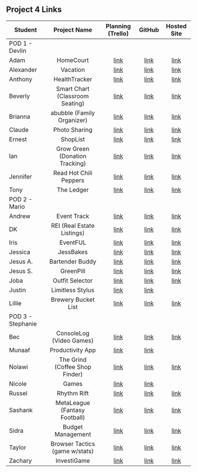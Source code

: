 ## Project 4 Links 

| Student | Project Name | Planning (Trello) | GitHub | Hosted Site |
|---|:---:|:---:|:---:|:---:|
| POD 1 - Devlin |  |  |  |  |
| Adam | HomeCourt | [link](https://trello.com/b/NkmO1Z0Q/homecourt) | [link](https://github.com/adamascencio/HomeCourt) | [link](https://home-court-cap.herokuapp.com/) |
| Alexander | Vacation | [link](https://trello.com/b/SM6tCjC2/vaction-social-app) | [link](https://github.com/ahaines10/vacation-tracker) | [link](https://vacation-tracker14.herokuapp.com/) |
| Anthony | HealthTracker | [link](https://trello.com/b/B7g9bGUa/healthtracker) | [link](https://github.com/abpandanguyen/health-tracker) | [link](https://health-tracker-spa.herokuapp.com/) |
| Beverly | Smart Chart (Classroom Seating) | [link](https://trello.com/b/XCn4DlOC/p4) | [link](https://github.com/bevcook126/smart-chart) | [link](https://smart-chart-seating.herokuapp.com/) |
| Brianna | abubble (Family Organizer) | [link](https://trello.com/b/8udoXGyU/p4-abubble) | [link](https://github.com/heyjudesmom/abubble) | [link](https://abubble-organizer.herokuapp.com/) |
| Claude | Photo Sharing | [link](https://trello.com/b/minM91Ck/project-4) | [link](https://github.com/claudecabalquinto/photography-project-4) | [link](https://sei-photographysocial-cc.herokuapp.com/) |
| Ernest | ShopList | [link](https://trello.com/b/UXO7d20V/p4) | [link](https://github.com/loex345/shoplist) | [link](https://shoplist-621.herokuapp.com/) |
| Ian | Grow Green (Donation Tracking) | [link](https://trello.com/b/7kn991cX/project-4) | [link](https://github.com/ianchan3/Grow-Green) | [link](https://grow-green-p4.herokuapp.com/donations) |
| Jennifer | Read Hot Chili Peppers | [link](https://trello.com/b/WIijFORo/p4-read-hot-chili-peppers) | [link](https://github.com/jenstiza/Read-Hot-Chili-Peppers) | [link](https://read-hot-chili-peppers.herokuapp.com/) |
| Tony | The Ledger | [link](https://trello.com/b/4qVjToFn/p4-the-ledger) | [link](https://github.com/anthonybrockett/the-ledger) | [link](https://the-ledger-6-21-2022.herokuapp.com/) |
| POD 2 - Mario |  |  |  |  |
| Andrew | Event Track | [link](https://trello.com/b/X1FRhnCh/event-track-p4) | [link](https://github.com/Andrewbui389/Event-Track) | [link](https://event-track.herokuapp.com/) |
| DK | REI (Real Estate Listings) | [link](https://trello.com/b/LKxhzxN8/rei-project4) | [link](https://github.com/Dandd6541/RE-listings-) | [link](https://realestatelistings12.herokuapp.com/) |
| Iris | EventFUL | [link](https://trello.com/b/nCG9G5L3/project-4-board) | [link](https://github.com/iris-personal/eventFUL) | [link](https://event-ful-app.herokuapp.com/) |
| Jessica | JessBakes | [link](https://trello.com/b/abK3XcYw/p4) | [link](https://github.com/jessmucklow/jessbakes) | [link](https://jessbakes-jc.herokuapp.com/) |
| Jesus A. | Bartender Buddy | [link](https://trello.com/b/vxanfXtV/unit-4-bartending) | [link](https://github.com/aaguilarvf39/Bartending-Project-4) | [link](https://bartender-cocktails.herokuapp.com/) |
| Jesus S. | GreenPill  | [link](https://trello.com/b/y0SkAvv0/capstone) | [link](https://github.com/jesusi3/green-pill) | [link](https://green-pill.herokuapp.com) |
| Joba | Outfit Selector | [link](https://trello.com/b/96ikdQ4Y/sei-capstone-project) | [link](https://github.com/jobaa11/product-design-app) | [link](https://oja-app.herokuapp.com/) |
| Justin | Limitless Stylus | [link](https://trello.com/b/c5q8qaWG/limitless-stylus) | [link](https://github.com/jmendoza13/limitless-stylus) |  |
| Lillie | Brewery Bucket List | [link](https://trello.com/b/WL8yWqll/brewery-wishlist) | [link](https://github.com/lilliesheely/Brewery-Bucket-List) | [link](https://brewery-bucket-list.herokuapp.com/) |
| POD 3 - Stephanie |  |  |  |  |
| Bec | ConsoleLog (Video Games) | [link](https://trello.com/b/L6LXpNep/project-3-consolelog) | [link](https://github.com/becp12/ConsoleLog) | [link](https://consolelogapp.herokuapp.com/) |
| Munaaf | Productivity App | [link](https://trello.com/b/1s9SPVup/project-4) | [link](https://github.com/mkbozai/iykyk) |  |
| Nolawi | The Grind (Coffee Shop Finder) | [link](https://trello.com/b/3P8F6JVw/p4-magic-castle) | [link](https://github.com/noliw/magic-castle) | [link](https://magic-castle.herokuapp.com/) |
| Nicole | Games | [link](https://trello.com/b/abK3XcYw/p4) | [link](https://github.com/coleochieng/unit4project) |  |
| Russel | Rhythm Rift | [link](https://trello.com/b/AEFnAg7X/rhythm-rift) | [link](https://github.com/russellasagna/RhythmRift) | [link](https://rhythmrift.herokuapp.com/) |
| Sashank | MetaLeague (Fantasy Football) | [link](https://trello.com/b/R9Rwy5E4/p4-metaleague) | [link](https://github.com/sashankrayapudi/meta-league) | [link](https://meta-league.herokuapp.com/) |
| Sidra | Budget Management | [link](https://trello.com/b/K5ij29am/budget-management) | [link](https://github.com/SidrAkhtar/budget-management-app) | [link](https://budget-management-app-sakhtar.herokuapp.com/) |
| Taylor | Browser Tactics (game w/stats) | [link](https://trello.com/b/KtRFI80A/browser-tactics) | [link](https://github.com/tnwatts/Browser-Tactics) | [link](https://genre-tactics.herokuapp.com/) |
| Zachary | InvestiGame | [link](https://trello.com/b/jNzRLC5Q/project-4) | [link](https://github.com/zseever/investigame) | [link](https://investigame-p4.herokuapp.com/) |
